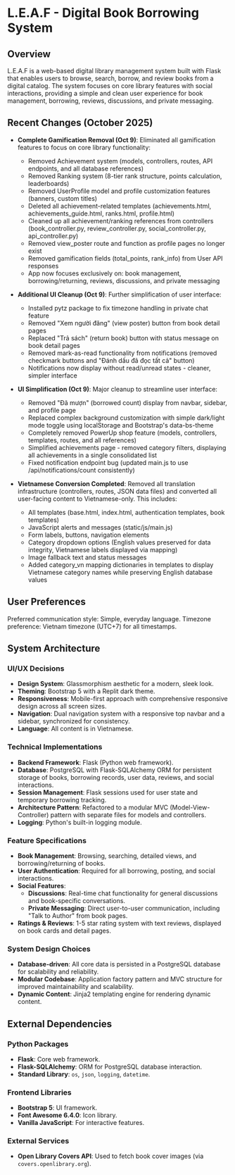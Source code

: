 # L.E.A.F - Digital Book Borrowing System

## Overview
L.E.A.F is a web-based digital library management system built with Flask that enables users to browse, search, borrow, and review books from a digital catalog. The system focuses on core library features with social interactions, providing a simple and clean user experience for book management, borrowing, reviews, discussions, and private messaging.

## Recent Changes (October 2025)
- **Complete Gamification Removal (Oct 9)**: Eliminated all gamification features to focus on core library functionality:
  - Removed Achievement system (models, controllers, routes, API endpoints, and all database references)
  - Removed Ranking system (8-tier rank structure, points calculation, leaderboards)
  - Removed UserProfile model and profile customization features (banners, custom titles)
  - Deleted all achievement-related templates (achievements.html, achievements_guide.html, ranks.html, profile.html)
  - Cleaned up all achievement/ranking references from controllers (book_controller.py, review_controller.py, social_controller.py, api_controller.py)
  - Removed view_poster route and function as profile pages no longer exist
  - Removed gamification fields (total_points, rank_info) from User API responses
  - App now focuses exclusively on: book management, borrowing/returning, reviews, discussions, and private messaging

- **Additional UI Cleanup (Oct 9)**: Further simplification of user interface:
  - Installed pytz package to fix timezone handling in private chat feature
  - Removed "Xem người đăng" (view poster) button from book detail pages
  - Replaced "Trả sách" (return book) button with status message on book detail pages
  - Removed mark-as-read functionality from notifications (removed checkmark buttons and "Đánh dấu đã đọc tất cả" button)
  - Notifications now display without read/unread states - cleaner, simpler interface

- **UI Simplification (Oct 9)**: Major cleanup to streamline user interface:
  - Removed "Đã mượn" (borrowed count) display from navbar, sidebar, and profile page
  - Replaced complex background customization with simple dark/light mode toggle using localStorage and Bootstrap's data-bs-theme
  - Completely removed PowerUp shop feature (models, controllers, templates, routes, and all references)
  - Simplified achievements page - removed category filters, displaying all achievements in a single consolidated list
  - Fixed notification endpoint bug (updated main.js to use /api/notifications/count consistently)

- **Vietnamese Conversion Completed**: Removed all translation infrastructure (controllers, routes, JSON data files) and converted all user-facing content to Vietnamese-only. This includes:
  - All templates (base.html, index.html, authentication templates, book templates)
  - JavaScript alerts and messages (static/js/main.js)
  - Form labels, buttons, navigation elements
  - Category dropdown options (English values preserved for data integrity, Vietnamese labels displayed via mapping)
  - Image fallback text and status messages
  - Added category_vn mapping dictionaries in templates to display Vietnamese category names while preserving English database values

## User Preferences
Preferred communication style: Simple, everyday language.
Timezone preference: Vietnam timezone (UTC+7) for all timestamps.

## System Architecture

### UI/UX Decisions
- **Design System**: Glassmorphism aesthetic for a modern, sleek look.
- **Theming**: Bootstrap 5 with a Replit dark theme.
- **Responsiveness**: Mobile-first approach with comprehensive responsive design across all screen sizes.
- **Navigation**: Dual navigation system with a responsive top navbar and a sidebar, synchronized for consistency.
- **Language**: All content is in Vietnamese.

### Technical Implementations
- **Backend Framework**: Flask (Python web framework).
- **Database**: PostgreSQL with Flask-SQLAlchemy ORM for persistent storage of books, borrowing records, user data, reviews, and social interactions.
- **Session Management**: Flask sessions used for user state and temporary borrowing tracking.
- **Architecture Pattern**: Refactored to a modular MVC (Model-View-Controller) pattern with separate files for models and controllers.
- **Logging**: Python's built-in logging module.

### Feature Specifications
- **Book Management**: Browsing, searching, detailed views, and borrowing/returning of books.
- **User Authentication**: Required for all borrowing, posting, and social interactions.
- **Social Features**:
    - **Discussions**: Real-time chat functionality for general discussions and book-specific conversations.
    - **Private Messaging**: Direct user-to-user communication, including "Talk to Author" from book pages.
- **Ratings & Reviews**: 1-5 star rating system with text reviews, displayed on book cards and detail pages.

### System Design Choices
- **Database-driven**: All core data is persisted in a PostgreSQL database for scalability and reliability.
- **Modular Codebase**: Application factory pattern and MVC structure for improved maintainability and scalability.
- **Dynamic Content**: Jinja2 templating engine for rendering dynamic content.

## External Dependencies

### Python Packages
- **Flask**: Core web framework.
- **Flask-SQLAlchemy**: ORM for PostgreSQL database interaction.
- **Standard Library**: `os`, `json`, `logging`, `datetime`.

### Frontend Libraries
- **Bootstrap 5**: UI framework.
- **Font Awesome 6.4.0**: Icon library.
- **Vanilla JavaScript**: For interactive features.

### External Services
- **Open Library Covers API**: Used to fetch book cover images (via `covers.openlibrary.org`).